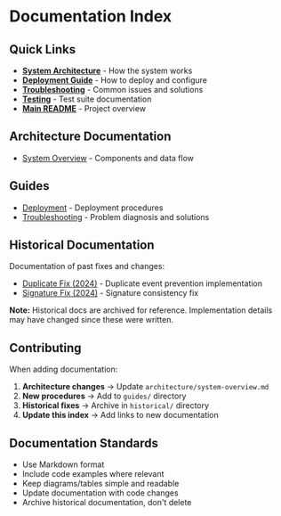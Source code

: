# Documentation Index

## Quick Links

- **[System Architecture](architecture/system-overview.md)** - How the system works
- **[Deployment Guide](guides/deployment.md)** - How to deploy and configure
- **[Troubleshooting](guides/troubleshooting.md)** - Common issues and solutions
- **[Testing](../tests/README.md)** - Test suite documentation
- **[Main README](../README.md)** - Project overview

## Architecture Documentation

- [System Overview](architecture/system-overview.md) - Components and data flow

## Guides

- [Deployment](guides/deployment.md) - Deployment procedures
- [Troubleshooting](guides/troubleshooting.md) - Problem diagnosis and solutions

## Historical Documentation

Documentation of past fixes and changes:

- [Duplicate Fix (2024)](historical/duplicate-fix-2024.md) - Duplicate event prevention implementation
- [Signature Fix (2024)](historical/signature-fix-2024.md) - Signature consistency fix

**Note:** Historical docs are archived for reference. Implementation details may have changed since these were written.

## Contributing

When adding documentation:

1. **Architecture changes** → Update `architecture/system-overview.md`
2. **New procedures** → Add to `guides/` directory
3. **Historical fixes** → Archive in `historical/` directory
4. **Update this index** → Add links to new documentation

## Documentation Standards

- Use Markdown format
- Include code examples where relevant
- Keep diagrams/tables simple and readable
- Update documentation with code changes
- Archive historical documentation, don't delete
